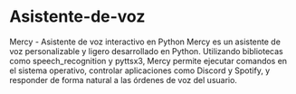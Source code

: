 # Asistente-de-voz
Mercy - Asistente de voz interactivo en Python  Mercy es un asistente de voz personalizable y ligero desarrollado en Python. Utilizando bibliotecas como speech_recognition y pyttsx3, Mercy permite ejecutar comandos en el sistema operativo, controlar aplicaciones como Discord y Spotify, y responder de forma natural a las órdenes de voz del usuario.
